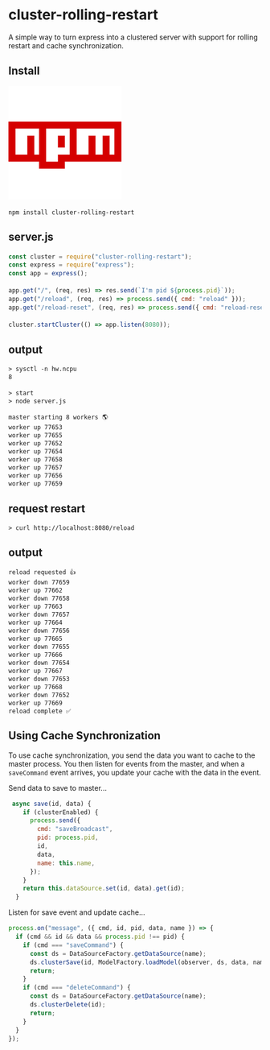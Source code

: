 # cluster-rolling-restart

A simple way to turn express into a clustered server with support for rolling restart and cache synchronization.

## Install

[<img src="https://github.com/tysonrm/cluster-rolling-restart/blob/main/npm.png">](https://www.npmjs.com/package/cluster-rolling-restart)

```shell
npm install cluster-rolling-restart
```

## server.js

```js
const cluster = require("cluster-rolling-restart");
const express = require("express");
const app = express();

app.get("/", (req, res) => res.send(`I'm pid ${process.pid}`));
app.get("/reload", (req, res) => process.send({ cmd: "reload" }));
app.get("/reload-reset", (req, res) => process.send({ cmd: "reload-reset" }));

cluster.startCluster(() => app.listen(8080));
```

## output

```shell
> sysctl -n hw.ncpu
8

> start
> node server.js

master starting 8 workers 🌎
worker up 77653
worker up 77655
worker up 77652
worker up 77654
worker up 77658
worker up 77657
worker up 77656
worker up 77659
```

## request restart

```shell
> curl http://localhost:8080/reload
```

## output

```shell
reload requested 👍
worker down 77659
worker up 77662
worker down 77658
worker up 77663
worker down 77657
worker up 77664
worker down 77656
worker up 77665
worker down 77655
worker up 77666
worker down 77654
worker up 77667
worker down 77653
worker up 77668
worker down 77652
worker up 77669
reload complete ✅
```

## Using Cache Synchronization

To use cache synchronization, you send the data you want to cache to the master process. You then listen for events from the master, and when a `saveCommand` event arrives, you update your cache with the data in the event.

Send data to save to master...

```js
 async save(id, data) {
    if (clusterEnabled) {
      process.send({
        cmd: "saveBroadcast",
        pid: process.pid,
        id,
        data,
        name: this.name,
      });
    }
    return this.dataSource.set(id, data).get(id);
  }
```

Listen for save event and update cache...

```js
process.on("message", ({ cmd, id, pid, data, name }) => {
  if (cmd && id && data && process.pid !== pid) {
    if (cmd === "saveCommand") {
      const ds = DataSourceFactory.getDataSource(name);
      ds.clusterSave(id, ModelFactory.loadModel(observer, ds, data, name));
      return;
    }
    if (cmd === "deleteCommand") {
      const ds = DataSourceFactory.getDataSource(name);
      ds.clusterDelete(id);
      return;
    }
  }
});
```
